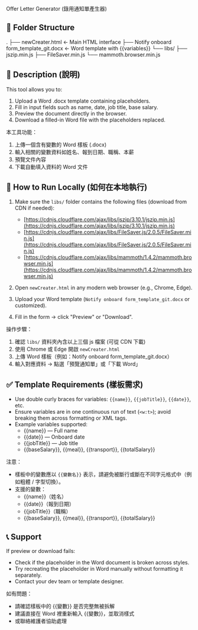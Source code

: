  Offer Letter Generator (錄用通知單產生器)

📁 Folder Structure
---------------------
.
├── newCreater.html    ← Main HTML interface
├── Notify onboard form_template_git.docx   ← Word template with {{variables}}
└── libs/
    ├── jszip.min.js
    ├── FileSaver.min.js
    └── mammoth.browser.min.js


📌 Description (說明)
---------------------
This tool allows you to:
1. Upload a Word .docx template containing placeholders.
2. Fill in input fields such as name, date, job title, base salary.
3. Preview the document directly in the browser.
4. Download a filled-in Word file with the placeholders replaced.

本工具功能：
1. 上傳一個含有變數的 Word 樣板 (.docx)
2. 輸入相關的變數資料如姓名、報到日期、職稱、本薪
3. 預覽文件內容
4. 下載自動填入資料的 Word 文件


🔧 How to Run Locally (如何在本地執行)
---------------------
1. Make sure the `libs/` folder contains the following files (download from CDN if needed):
   - [https://cdnjs.cloudflare.com/ajax/libs/jszip/3.10.1/jszip.min.js](https://cdnjs.cloudflare.com/ajax/libs/jszip/3.10.1/jszip.min.js)
   - [https://cdnjs.cloudflare.com/ajax/libs/FileSaver.js/2.0.5/FileSaver.min.js](https://cdnjs.cloudflare.com/ajax/libs/FileSaver.js/2.0.5/FileSaver.min.js)
   - [https://cdnjs.cloudflare.com/ajax/libs/mammoth/1.4.2/mammoth.browser.min.js](https://cdnjs.cloudflare.com/ajax/libs/mammoth/1.4.2/mammoth.browser.min.js)

2. Open `newCreater.html` in any modern web browser (e.g., Chrome, Edge).

3. Upload your Word template (`Notify onboard form_template_git.docx` or customized).

4. Fill in the form → click "Preview" or "Download".

操作步驟：
1. 確認 `libs/` 資料夾內含以上三個 js 檔案 (可從 CDN 下載)
2. 使用 Chrome 或 Edge 開啟 `newCreater.html`
3. 上傳 Word 樣板（例如：Notify onboard form_template_git.docx）
4. 輸入對應資料 → 點選「預覽通知單」或「下載 Word」

✅ Template Requirements (樣板需求)
---------------------
- Use double curly braces for variables: `{{name}}`, `{{jobTitle}}`, `{{date}}`, etc.
- Ensure variables are in one continuous run of text (`<w:t>`); avoid breaking them across formatting or XML tags.
- Example variables supported:
  - {{name}} — Full name
  - {{date}} — Onboard date
  - {{jobTitle}} — Job title
  - {{baseSalary}}, {{meal}}, {{transport}}, {{totalSalary}}

注意：
- 樣板中的變數應以 `{{變數名}}` 表示，請避免被斷行或斷在不同字元格式中（例如粗體 / 字型切換）。
- 支援的變數：
  - {{name}}（姓名）
  - {{date}}（報到日期）
  - {{jobTitle}}（職稱）
  - {{baseSalary}}, {{meal}}, {{transport}}, {{totalSalary}}

📞 Support
----------
If preview or download fails:
- Check if the placeholder in the Word document is broken across styles.
- Try recreating the placeholder in Word manually without formatting it separately.
- Contact your dev team or template designer.

如有問題：
- 請確認樣板中的 {{變數}} 是否完整無被拆解
- 建議直接在 Word 裡重新輸入 {{變數}}，並取消樣式
- 或聯絡維護者協助處理

